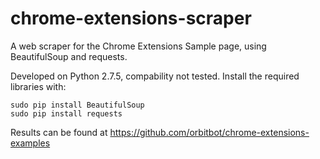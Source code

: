 chrome-extensions-scraper
=========================

A web scraper for the Chrome Extensions Sample page, using BeautifulSoup and requests.


Developed on Python 2.7.5, compability not tested. Install the required libraries with:

```
sudo pip install BeautifulSoup
sudo pip install requests
```


Results can be found at https://github.com/orbitbot/chrome-extensions-examples
